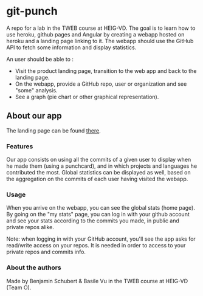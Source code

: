 # git-punch

A repo for a lab in the TWEB course at HEIG-VD. The goal is to learn how to use heroku, github pages and Angular by creating a webapp hosted on heroku and a landing page linking to it. The webapp should use the GitHub API to fetch some information and display statistics.

An user should be able to :
* Visit the product landing page, transition to the web app and back to the landing page.
* On the webapp, provide a GitHub repo, user or organization and see "some" analysis.
* See a graph (pie chart or other graphical representation).

## About our app
The landing page can be found [there](https://benjaminschubert.github.io/git-punch/).

### Features
Our app consists on using all the commits of a given user to display when he made them (using a punchcard), and in which projects and languages he contributed the most. Global statistics can be displayed as well, based on the aggregation on the commits of each user having visited the webapp.

### Usage
When you arrive on the webapp, you can see the global stats (home page). By going on the "my stats" page, you can log in with your github account and see your stats according to the commits you made, in public and private repos alike.

Note: when logging in with your GitHub account, you'll see the app asks for read/write access on your repos. It is needed in order to access to your private repos and commits info.

### About the authors
Made by Benjamin Schubert & Basile Vu in the TWEB course at HEIG-VD (Team O).
